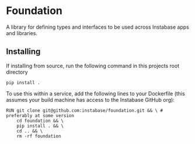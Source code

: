 # Foundation
A library for defining types and interfaces to be used across Instabase apps and libraries.

## Installing

If installing from source, run the following command in this projects root directory

```
pip install .
```

To use this within a service, add the following lines to your Dockerfile (this assumes your build machine has access to the Instabase GitHub org):

```docker
RUN git clone git@github.com:instabase/foundation.git && \ # preferably at some version
    cd foundation && \
    pip install . && \
    cd .. && \
    rm -rf foundation
```
